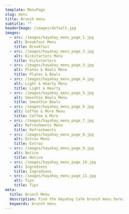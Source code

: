 ```yaml
---
template: MenuPage
slug: menu
title: Brunch menu
subtitle: ""
headerImage: /images/default.jpg
images:
  - src: /images/hayahay_menu_page_1.jpg
    alt: Breakfast Menu
    title: Breakfast 
  - src: /images/hayahay_menu_page_2.jpg
    alt: Kickstarters Menu
    title: Kickstarters
  - src: /images/hayahay_menu_page_3.jpg
    alt: Plates & Bowls Menu
    title: Plates & Bowls
  - src: /images/hayahay_menu_page_4.jpg
    alt: Light & Hearty Menu
    title: Light & Hearty
  - src: /images/hayahay_menu_page_5.jpg
    alt: Smoothie Bowls Menu
    title: Smoothie Bowls 
  - src: /images/hayahay_menu_page_6.jpg
    alt: Coffee & More Menu
    title: Coffee & More
  - src: /images/hayahay_menu_page_7.jpg
    alt: Refreshments Menu
    title: Refreshments
  - src: /images/hayahay_menu_page_8.jpg
    alt: Extras Menu
    title: Extras    
  - src: /images/hayahay_menu_page_9.jpg
    alt: Notice
    title: Notice
  - src: /images/hayahay_menu_page_10.jpg
    alt: Ingrediens
    title: Ingrediens
  - src: /images/hayahay_menu_page_11.jpg
    alt: Tips
    title: Tips
meta:
  title: Brunch Menu
  description: Find the Hayahay Cafe brunch menu here.
  keywords: brunch menu
---
```

